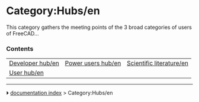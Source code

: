 # Category:Hubs/en
This category gathers the meeting points of the 3 broad categories of users of FreeCAD\...

### Contents

|     |     |     |
| --- | --- | --- |
| [Developer hub/en](Developer_hub/en.md) | [Power users hub/en](Power_users_hub/en.md) | [Scientific literature/en](Scientific_literature/en.md) |
| [User hub/en](User_hub/en.md) |



---
⏵ [documentation index](../README.md) > Category:Hubs/en
